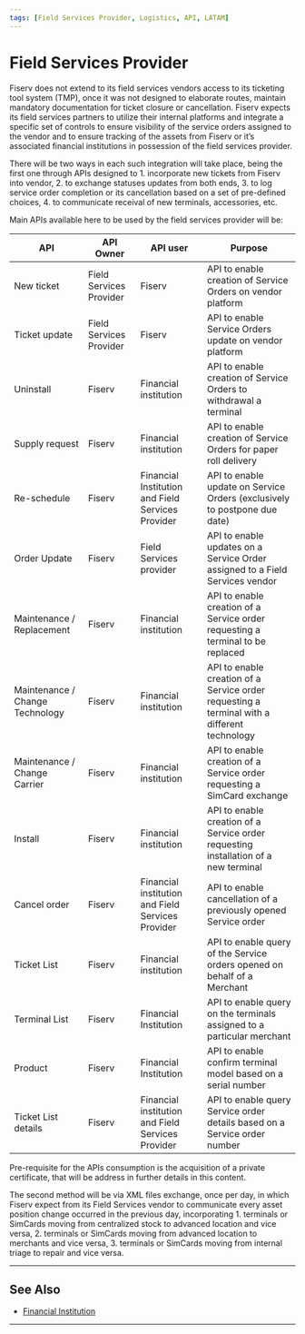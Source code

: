 ```yaml
---
tags: [Field Services Provider, Logistics, API, LATAM]
---
```


# Field Services Provider

Fiserv does not extend to its field services vendors access to its ticketing tool system (TMP), once it was not designed to elaborate routes, maintain mandatory documentation for ticket closure or cancellation. Fiserv expects its field services partners to utilize their internal platforms and integrate a specific set of controls to ensure visibility of the service orders assigned to the vendor and to ensure tracking of the assets from Fiserv or it’s associated financial institutions in possession of the field services provider.

There will be two ways in each such integration will take place, being the first one through APIs designed to 1. incorporate new tickets from Fiserv into vendor, 2. to exchange statuses updates from both ends, 3. to log service order completion or its cancellation based on a set of pre-defined choices, 4. to communicate receival of new terminals, accessories, etc.

Main APIs available here to be used by the field services provider will be:

| API                             | API Owner               | API user                                          | Purpose                                                                                     |
|---------------------------------|-------------------------|---------------------------------------------------|---------------------------------------------------------------------------------------------|
| New ticket                      | Field Services Provider | Fiserv                                            | API to enable creation of Service Orders on vendor platform                                 |
| Ticket update                   | Field Services Provider | Fiserv                                            | API to enable Service Orders update on vendor platform                                      |
| Uninstall                       | Fiserv                  | Financial institution                             | API to enable creation of Service Orders to withdrawal a terminal                           |
| Supply request                  | Fiserv                  | Financial institution                             | API to enable creation of Service Orders for paper roll delivery                            |
| Re-schedule                     | Fiserv                  | Financial Institution and Field Services Provider | API to enable update on Service Orders (exclusively to postpone due date)                   |
| Order Update                    | Fiserv                  | Field Services provider                           | API to enable updates on a Service Order assigned to a Field Services vendor                |
| Maintenance / Replacement       | Fiserv                  | Financial institution                             | API to enable creation of a Service order requesting a terminal to be replaced              |
| Maintenance / Change Technology | Fiserv                  | Financial institution                             | API to enable creation of a Service order requesting a terminal with a different technology |
| Maintenance / Change Carrier    | Fiserv                  | Financial institution                             | API to enable creation of a Service order requesting a SimCard exchange                     |
| Install                         | Fiserv                  | Financial institution                             | API to enable creation of a Service order requesting installation of a new terminal         |
| Cancel order                    | Fiserv                  | Financial institution and Field Services Provider | API to enable cancellation of a previously opened Service order                             |
| Ticket List                     | Fiserv                  | Financial institution                             | API to enable query of the Service orders opened on behalf of a Merchant                    |
| Terminal List                   | Fiserv                  | Financial Institution                             | API to enable query on the terminals assigned to a particular merchant                      |
| Product                         | Fiserv                  | Financial Institution                             | API to enable confirm terminal model based on a serial number                               |
| Ticket List details             | Fiserv                  | Financial institution and Field Services Provider | API to enable query Service order details based on a Service order number                   |

Pre-requisite for the APIs consumption is the acquisition of a private certificate, that will be address in further details in this content.

The second method will be via XML files exchange, once per day, in which Fiserv expect from its Field Services vendor to communicate every asset position change occurred in the previous day, incorporating 1. terminals or SimCards moving from centralized stock to advanced location and vice versa, 2. terminals or SimCards moving from advanced location to merchants and vice versa, 3. terminals or SimCards moving from internal triage to repair and vice versa.

---

## See Also

- [Financial Institution](?path=docs/english/logistics/2-1-financial-institution.md)

---
